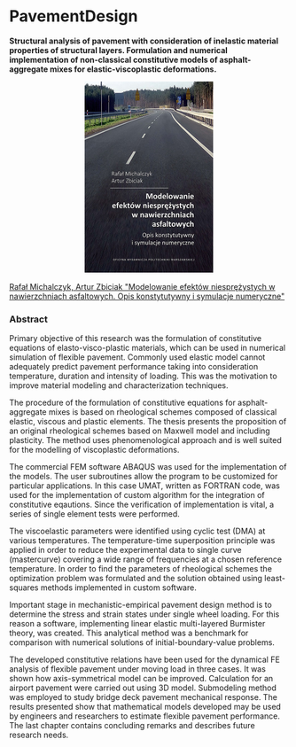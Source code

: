 # PavementDesign
**Structural analysis of pavement with consideration of inelastic material properties of structural layers. Formulation and numerical implementation of non-classical constitutive models of asphalt-aggregate mixes for elastic-viscoplastic deformations.**
<p align="center">
  <img style="width : auto;height: 345px;" src="https://github.com/RafalMichalczyk/PavementDesign/blob/main/imgs/pavement_design_cover_pl.jpg?raw=false" alt="Book cover"/>
</p> 

[Rafał Michalczyk, Artur Zbiciak "Modelowanie efektów niesprężystych w nawierzchniach asfaltowych. Opis konstytutywny i symulacje numeryczne"](http://www.wydawnictwopw.pl/index.php?s=karta&id=3689)


### Abstract
Primary objective of this research was the formulation of constitutive equations of elasto-visco-plastic materials, which can be used in numerical simulation of flexible pavement. Commonly used elastic model cannot adequately predict pavement performance taking into consideration temperature, duration and intensity of loading. This was the motivation to improve material modeling and characterization techniques. 

The procedure of the formulation of constitutive equations for asphalt-aggregate mixes is based on rheological schemes composed of classical elastic, viscous and plastic elements. The thesis presents the proposition of an original rheological schemes based on Maxwell model and including plasticity. The method uses phenomenological approach and is well suited for the modelling of viscoplastic deformations. 

The commercial FEM software ABAQUS was used for the implementation of the models. The user subroutines allow the program to be customized for particular applications. In this case UMAT, written as FORTRAN code, was used for the implementation of custom algorithm for the integration of constitutive eqautions. Since the verification of implementation is vital, a series of single element tests were performed. 

The viscoelastic parameters were identified using cyclic test (DMA) at various temperatures. The temperature-time superposition principle was applied in order to reduce the experimental data to single curve (mastercurve) covering a wide range of frequencies at a chosen reference temperature. In order to find the parameters of rheological schemes the optimization problem was formulated and the solution obtained using least-squares methods implemented in custom software. 

Important stage in mechanistic-empirical pavement design method is to determine the stress and strain states under single wheel loading. For this reason a software, implementing linear elastic multi-layered Burmister theory, was created. This analytical method was a benchmark for comparison with numerical solutions of initial-boundary-value problems. 

The developed constitutive relations have been used for the dynamical FE analysis of flexible pavement under moving load in three cases. It was shown how axis-symmetrical model can be improved. Calculation for an airport pavement were carried out using 3D model. Submodeling method was employed to study bridge deck pavement mechanical response. The results presented show that mathematical models developed may be used by engineers and researchers to estimate flexible pavement performance. The last chapter contains concluding remarks and describes future research needs. 
